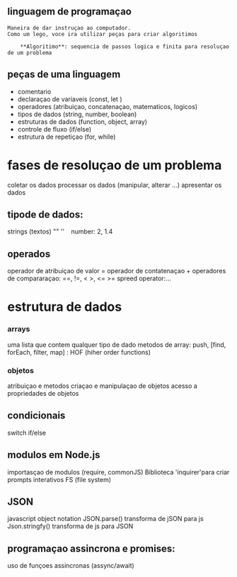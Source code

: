 
## linguagem de programaçao

    Maneira de dar instruçao ao computador.
    Como um lego, voce ira utilizar peças para criar algoritimos 

        **Algoritimo**: sequencia de passos logica e finita para resoluçao de um problema 

## peças de uma linguagem 
- comentario 
- declaraçao de variaveis (const, let )
- operadores (atribuiçao, concatenaçao, matematicos, logicos)
- tipos de dados (string, number, boolean)
- estruturas de dados (function, object, array)
- controle de fluxo (if/else)
- estrutura de repetiçao (for, while)

# fases de resoluçao de um problema 
coletar os dados 
processar os dados (manipular, alterar ...)
apresentar os dados 


## tipode de dados: 
strings (textos) "" '' ` `
number: 2, 1.4 

## operados 
operador de atribuiçao de valor = 
operador de contatenaçao + 
operadores de compararaçao: ==, !=, < >, <= >= 
spreed operator:...

# estrutura de dados 

### arrays 
uma lista que contem qualquer tipo de dado
metodos de array: push, [find, forEach, filter, map] : HOF (hiher order functions)

### objetos 

atribuiçao e metodos 
criaçao e manipulaçao de objetos 
acesso a propriedades de objetos


## condicionais 
switch
if/else

## modulos em Node.js

importasçao de modulos (require, commonJS)
Biblioteca 'inquirer'para criar prompts interativos 
FS (file system)

## JSON 

javascript object notation 
JSON.parse() transforma de jSON para js 
Json.stringfy() transforma de js para JSON 

## programaçao assincrona e promises:

uso de funçoes assincronas (assync/await)